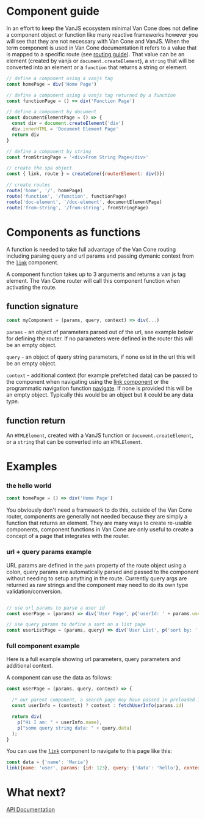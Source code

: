 # Component guide

In an effort to keep the VanJS ecosystem minimal Van Cone does not define a component object or function like many reactive frameworks however you will see that they are not necessary with Van Cone and VanJS. When the term component is used in Van Cone documentation it refers to a value that is mapped to a specific route (see [routing guide](./routing-and-nav-guide.md)). That value can be an element (created by vanjs or `document.createElement`), a `string` that will be converted into an element or a `function` that returns a string or element.

```javascript
// define a component using a vanjs tag
const homePage = div('Home Page')

// define a component using a vanjs tag returned by a function
const functionPage = () => div('Function Page')

// define a component by document
const documentElementPage = () => {
  const div = document.createElement('div')
  div.innerHTML = 'Document Element Page'
  return div
}

// define a component by string
const fromStringPage = '<div>From String Page</div>'

// create the spa object
const { link, route } = createCone({routerElement: div()})

// create routes
route('home', '/', homePage)
route('function', '/function', functionPage)
route('doc-element', '/doc-element', documentElementPage)
route('from-string', '/from-string', fromStringPage)
```

# Components as functions

A function is needed to take full advantage of the Van Cone routing including parsing query and url params and passing dymanic context from the [`link`](./api-reference.md#linkprops-children) component.

A component function takes up to 3 arguments and returns a van js tag element. The Van Cone router will call this component function when activating the route.

## function signature

```javascript
const myComponent = (params, query, context) => div(...)
```

`params` - an object of parameters parsed out of the url, see example below for defining the router. If no parameters were defined in the router this will be an empty object.

`query` - an object of query string parameters, if none exist in the url this will be an empty object.

`context` - additional context (for example prefetched data) can be passed to the component when navigating using the [link component](./api-reference.md#linkprops-children) or the programmatic navigation function [navigate](./api-reference.md#navigateroutename-options). If none is provided this will be an empty object. Typically this would be an object but it could be any data type.

## function return

An `HTMLElement`, created with a VanJS function or `document.createElement`, or a `string` that can be converted into an `HTMLElement`.

# Examples

### the hello world

```javascript
const homePage = () => div('Home Page')
```

You obviously don't need a framework to do this, outside of the Van Cone router, components are generally not needed because they are simply a function that returns an element. They are many ways to create re-usable components, component functions in Van Cone are only useful to create a concept of a page that integrates with the router.

### url + query params example
URL params are defined in the `path` property of the route object using a colon, query params are automatically parsed and passed to the component without needing to setup anything in the route. Currently query args are returned as raw strings and the component may need to do its own type validation/conversion.

```javascript

// use url params to parse a user id
const userPage = (params) => div('User Page', p('userId: ' + params.userId))

// use query params to define a sort on a list page
const userListPage = (params, query) => div('User List', p('sort by: ' + query.sort))
```

### full component example
Here is a full example showing url parameters, query parameters and additional context.

A component can use the data as follows:
```javascript
const userPage = (params, query, context) => {

  /* our parent component, a search page may have passed in preloaded information via link, if not, we'll fetch it */
  const userInfo = (context) ? context : fetchUserInfo(params.id)

  return div(
    p("Hi I am: " + userInfo.name),
    p("some query string data: " + query.data)
  );
}

```

You can use the [`link`](./api-reference.md#linkprops-children) component to navigate to this page like this:

```javascript
const data = {'name': 'María'}
link({name: 'user', params: {id: 123}, query: {'data': 'hello'}, context: data}, 'User')
```

# What next?
[API Documentation](./api-reference.md)
